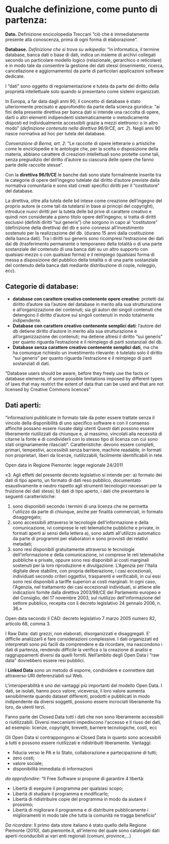 Qualche definizione, come punto di partenza:
============================================

**Dato.** Definizione encicolopedia Treccani “ciò che è immediatamente presente alla conoscenza, prima di ogni forma di elaborazione”.

**Database.** *Definizione che si trova su wikipedia*: “in informatica, il termine database, banca  dati o base di dati, indica un insieme di archivi collegati secondo un particolare modello logico (relazionale, gerarchico o reticolare) e in modo tale da consentire la gestione dei dati stessi (inserimento,  ricerca, cancellazione e aggiornamento) da parte di particolari applicazioni software dedicate.

I “dati” sono oggetto di regolamentazione e tutela da parte del diritto della proprietà intellettuale solo quando si presentano come sistemi organizzati.

In Europa, a far data dagli anni 90, il concetto di database è stato ulteriormente precisato e approfondito da parte della scienza giuridica:  “ai fini della presente direttiva per banca dati si intende una raccolta di opere, darti o altri elementi indipendenti sistematicamente o metodicamente disposti ed individualmente accessibili grazie a mezzi elettronici o in altro modo” (*definizione contenuta nella direttiva 96/9/CE, art. 2*).
Negli anni 90 nasce  normativa ad hoc per tutela del database.

*Convenzione di Berna, art. 2*: “Le raccolte di opere letterarie o artistiche come le enciclopedie e le antologie che, per la scelta o disposizione della materia, abbiano carattere di creazioni intellettuali sono protette come tali, senza pregiudizio del diritto d’autore su ciascuna delle opere che fanno parte delle raccolte stesse”.

Con la **direttiva 96/9/CE** le banche dati sono state formalmente inserite tra le categorie di opere dell’ingegno  tutelate dal diritto d’autore previste dalla normativa comunitaria e sono stati creati specifici diritti per il “costitutore” del database.

La direttiva, oltre alla tutela delle bd intese come creazione dell’ingegno del proprio autore (e come tali da tutelarsi in base ai principi del copyright), introduce nuovi diritti per la tutela delle bd prive di carattere creativo e quindi non considerate a pieno titolo opere dell’ingegno; si tratta di diritti esclusivi (definiti diritti “sui generis”) che sorgono in capo al “costitutore” (definizione della direttiva) del db e sono connessi all’investimento sostenuto per la realizzazione del db. (durano 15 anni dalla costituzione della banca dati). Tra i diritti sui generis sono ricompresi l’estrazione dei dati dal db (trasferimento permanente o temporaneo della totalità o di una parte sostanziale del contenuto di una banca dati su un altro supporto  con qualsiasi mezzo o con qualsiasi forma) e il reimpiego (qualsiasi forma di messa a disposizione del pubblico della totalità o di una parte sostanziale del contenuto della banca dati mediante distribuzione di copie, noleggio, ecc).

Categorie di database:
----------------------

 * **database con carattere creativo contenente opere creative**: protetti dal diritto d’autore sia l’autore del database in merito alla sua strutturazione e all’organizzazione dei contenuti; sia gli autori dei singoli contenuti che detengono il diritto d’autore sui singoli contenuti in modo totalmente indipendente.
 * **Database con carattere creativo contenente semplici dati**: l’autore del db detiene diritto d’autore in merito alla sua strutturazione e all’organizzazione dei contenuti; ma detiene altresì il diritto “sui generis” per quanto riguarda l’estrazione e il reimpiego di parti sostanziali del db.
 * **Database senza carattere creativo contenente semplici dati**, ma che ha comunque richiesto un investimento rilevante: è tutelato solo il diritto “sui generis” per quanto riguarda l’estrazione e il reimpiego di parti sostanziali di dati. 

“Database users should be aware, before they freely use the facts or database elements, of some possible limitations imposed by different types of laws that may restrict the extent of data that can be used and that are not licensed by Creative Commons licences” 

Dati aperti:
------------

“informazioni pubblicate in formato tale da poter essere trattate senza il vincolo della disponibilità di uno specifico software  e con il consenso affinché possano essere riusate dalgi utenti Questi dati possono essere liberamente riutilizzati da chiunque e, al massimo, vincolati alla necessità di citarne la fonte e di condividerli con lo stesso tipo di licenza con cui sono stati originariamente rilasciati”.
Caratteristiche: devono essere completi, primari, tempestivi, accessibili senza barriere, machine readable, in formati non proprietari, liberi da licenze, riutilizzabili, facilmente identificabili in rete.

Open data in Regione Piemonte: legge regionale 24/2011

«﻿3. Agli effetti del presente decreto legislativo si intende per:
a) formato dei dati di tipo aperto, un formato di dati reso pubblico, documentato esaustivamente e neutro rispetto agli strumenti tecnologici necessari per la fruizione dei dati stessi;
b) dati di tipo aperto, i dati che presentano le seguenti caratteristiche:
1) sono disponibili secondo i termini di una licenza che ne permetta l'utilizzo da parte di chiunque, anche per finalità commerciali, in formato disaggregato;
2) sono accessibili attraverso le tecnologie dell'informazione e della comunicazione, ivi comprese le reti telematiche pubbliche e private, in formati aperti ai sensi della lettera a), sono adatti all'utilizzo automatico da parte di programmi per elaboratori e sono provvisti dei relativi metadati;
3) sono resi disponibili gratuitamente attraverso le tecnologie dell'informazione e della comunicazione, ivi comprese le reti telematiche pubbliche e private, oppure sono resi disponibili ai costi marginali sostenuti per la loro riproduzione e divulgazione. L'Agenzia per l'Italia digitale deve stabilire, con propria deliberazione, i casi eccezionali, individuati secondo criteri oggettivi, trasparenti e verificabili, in cui essi sono resi disponibili a tariffe superiori ai costi marginali. In ogni caso, l'Agenzia, nel trattamento dei casi eccezionali individuati, si attiene alle indicazioni fornite dalla direttiva 2003/98/CE del Parlamento europeo e del Consiglio, del 17 novembre 2003, sul riutilizzo dell'informazione del settore pubblico, recepita con il decreto legislativo 24 gennaio 2006, n. 36.»

Open data secondo il CAD: decreto legislativo 7 marzo 2005 numero 82, articolo 68, comma 3.


I Raw Data: dati grezzi, non elaborati, disorganizzati e disaggregati. E’ difficile analizzarli e fare considerazioni complessive. I dati organizzati ed interpretati sono più facili da comprendere e da ricordare, ma nascondono i dati di partenza, rendendo difficile la verifica o la creazione di analisi e raggruppamenti diversi da quelli forniti. Nell’ambito degli Open Data i “raw data" dovrebbero essere resi pubblici.

I **Linked Data** sono un metodo di esporre, condividere e connettere dati attraverso URI deferenziabili sul Web.

L'interoperabilità è uno dei vantaggi più importanti del modello Open Data. I dati, se isolati, hanno poco valore; viceversa, il loro valore aumenta sensibilmente quando dataset differenti, prodotti e pubblicati in modo indipendente da diversi soggetti, possono essere incrociati liberamente fra loro, da utenti terzi.

Fanno parte dei Closed Data tutti i dati che non sono liberamente accessibili o riutilizzabili. Diversi meccanismi impediscono l'accesso e il riuso dei dati, ad esempio: licenze, copyright, brevetti, barriere tecnologiche, costi, ecc

Gli Open Data si contrappongono ai Closed Data in quanto sono accessibili a tutti e possono essere riutilizzati e ridistribuiti liberamente. Vantaggi:
 *	fiducia verso le PA e lo Stato, collaborazione e partecipazione di tutti;
 *	zero costi;
 *	valore sociale;
 *	disponibilità immediata di informazioni

*da approfondire*: “Il Free Software si propone di garantire 4 libertà:
 * Libertà di eseguire il programma per qualsiasi scopo;
 * Libertà di studiare il programma e modificarlo;
 * Libertà di ridistribuire copie del programma in modo da aiutare il prossimo;
 * Libertà di migliorare il programma e di distribuire pubblicamente i miglioramenti in modo tale che tutta la comunità ne tragga beneficio”

*Da ricordare*: Il primo data store italiano è stato quello della Regione Piemonte (2010), dati.piemonte.it, all'interno del quale sono catalogati dati aperti riconducibili ai vari enti regionali (comuni, province,...)
